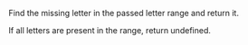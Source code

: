 
Find the missing letter in the passed letter range and return it.

If all letters are present in the range, return undefined.

